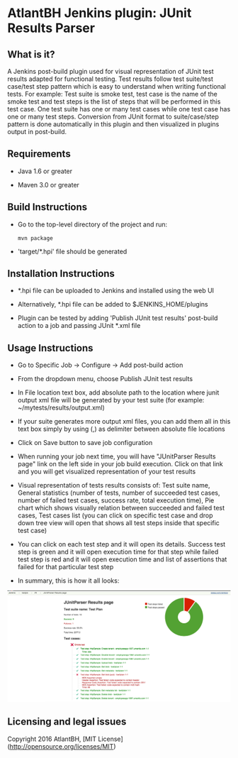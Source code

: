 AtlantBH Jenkins plugin: JUnit Results Parser
=======================
  
What is it?
----------------------

A Jenkins post-build plugin used for visual representation of JUnit test results adapted for functional testing.
Test results follow test suite/test case/test step pattern which is easy to understand when writing functional tests. For example: Test suite is smoke test, test case is the name of the smoke test and test steps is the list of steps that will be performed in this test case. One test suite has one or many test cases while one test case has one or many test steps. Conversion from JUnit format to suite/case/step pattern is done automatically in this plugin and then visualized in plugins output in post-build.


Requirements
-----------------------

-	Java 1.6 or greater

-	Maven 3.0 or greater


Build Instructions
-----------------------

-	Go to the top-level directory of the project and run:  
	```
	mvn package
	```
-	'target/*.hpi' file should be generated 


Installation Instructions
-----------------------
	 
-	*.hpi file can be uploaded to Jenkins and installed using the web UI

-	Alternatively, *.hpi file can be added to $JENKINS_HOME/plugins

-	Plugin can be tested by adding 'Publish JUnit test results' post-build action to a job and passing JUnit *.xml file

Usage Instructions
-----------------------

- Go to Specific Job -> Configure -> Add post-build action

- From the dropdown menu, choose Publish JUnit test results

- In File location text box, add absolute path to the location where junit output xml file will be generated by your test suite (for example: ~/mytests/results/output.xml)

- If your suite generates more output xml files, you can add them all in this text box simply by using (,) as delimiter between absolute file locations

- Click on Save button to save job configuration

- When running your job next time, you will have "JUnitParser Results page" link on the left side in your job build execution. Click on that link and you will get visualized representation of your test results

- Visual representation of tests results consists of: Test suite name, General statistics (number of tests, number of succeeded test cases, number of failed test cases, success rate, total execution time), Pie chart which shows visually relation between succeeded and failed test cases, Test cases list (you can click on specific test case and drop down tree view will open that shows all test steps inside that specific test case)

- You can click on each test step and it will open its details. Success test step is green and it will open execution time for that step while failed test step is red and it will open execution time and list of assertions that failed for that particular test step

- In summary, this is how it all looks:

![alt tag](examples/junit-results-parser.png)

Licensing and legal issues
-----------------------
Copyright 2016 AtlantBH, [MIT License] (http://opensource.org/licenses/MIT)
  
  

